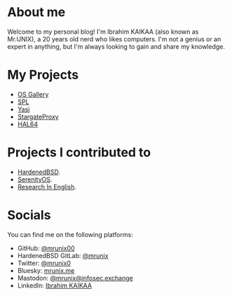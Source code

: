 # About me

Welcome to my personal blog! I'm Ibrahim KAIKAA (also known as Mr.UNIX),
a 20 years old nerd who likes computers.
I'm not a genius or an expert in anything, but I'm always looking to gain and share my knowledge.

# My Projects

- [OS Gallery](https://osgallery.mrunix.me/)
- [SPL](https://github.com/mrunix00/SPL)
- [Yasi](https://github.com/mrunix00/Yasi)
- [StargateProxy](https://github.com/mrunix00/StargateProxy)
- [HAL64](https://github.com/mrunix00/HAL64)

# Projects I contributed to

- [HardenedBSD](https://git.hardenedbsd.org/mrunix).
- [SerenityOS](https://github.com/SerenityOS/serenity/pulls?q=is%3Apr+author%3Amrunix00+is%3Aclosed).
- [Research In English](https://researchinenglish.com/about.html).

# Socials

You can find me on the following platforms:

- GitHub: [@mrunix00](https://github.com/mrunix00)
- HardenedBSD GitLab: [@mrunix](https://git.hardenedbsd.org/mrunix)
- Twitter: [@mrunix0](https://twitter.com/mrunix0)
- Bluesky: [mrunix.me](https://bsky.app/profile/mrunix.me)
- Mastodon: [@mrunix@infosec.exchange](https://infosec.exchange/@mrunix)
- LinkedIn: [Ibrahim KAIKAA](https://www.linkedin.com/in/ibrahimkaikaa/)
